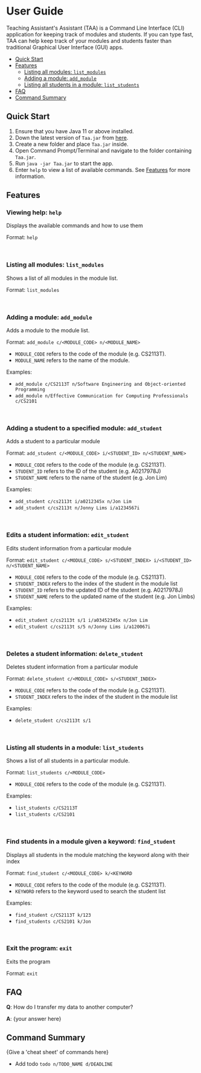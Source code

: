 # User Guide
Teaching Assistant's Assistant (TAA) is a Command Line Interface (CLI) application for keeping track of modules and students.
If you can type fast, TAA can help keep track of your modules and students faster than traditional Graphical User Interface (GUI) apps.

* [Quick Start](#quick-start)
* [Features](#features)
  * [Listing all modules: `list_modules`](#listing-all-modules-list_modules)
  * [Adding a module: `add_module`](#adding-a-module-add_module)
  * [Listing all students in a module: `list_students`](#listing-all-students-in-a-module-list_students)
* [FAQ](#faq)
* [Command Summary](#command-summary)

## Quick Start

1. Ensure that you have Java 11 or above installed.
2. Down the latest version of `Taa.jar` from [here](https://github.com/AY2122S1-CS2113T-F12-3/tp/releases).
3. Create a new folder and place `Taa.jar` inside.
4. Open Command Prompt/Terminal and navigate to the folder containing `Taa.jar`.
5. Run `java -jar Taa.jar` to start the app.
6. Enter `help` to view a list of available commands. See [Features](#features) for more information.

## Features 

### Viewing help: `help`
Displays the available commands and how to use them

Format: `help`

<br>

### Listing all modules: `list_modules`
Shows a list of all modules in the module list.

Format: `list_modules`

<br>

### Adding a module: `add_module`
Adds a module to the module list.

Format: `add_module c/<MODULE_CODE> n/<MODULE_NAME>`
* `MODULE_CODE` refers to the code of the module (e.g. CS2113T).
* `MODULE_NAME` refers to the name of the module.

Examples:
* `add_module c/CS2113T n/Software Engineering and Object-oriented Programming`
* `add_module n/Effective Communication for Computing Professionals c/CS2101`

<br>

### Adding a student to a specified module: `add_student`
Adds a student to a particular module

Format: `add_student c/<MODULE_CODE> i/<STUDENT_ID> n/<STUDENT_NAME>`
* `MODULE_CODE` refers to the code of the module (e.g. CS2113T).
* `STUDENT_ID` refers to the ID of the student (e.g. A0217978J)
* `STUDENT_NAME` refers to the name of the student (e.g. Jon Lim)

Examples:
* `add_student c/cs2113t i/a0212345x n/Jon Lim`
* `add_student c/cs2113t n/Jonny Lims i/a1234567i`

<br>

### Edits a student information: `edit_student`
Edits student information from a particular module

Format: `edit_student c/<MODULE_CODE> s/<STUDENT_INDEX> i/<STUDENT_ID> n/<STUDENT_NAME>`
* `MODULE_CODE` refers to the code of the module (e.g. CS2113T).
* `STUDENT_INDEX` refers to the index of the student in the module list
* `STUDENT_ID` refers to the updated ID of the student (e.g. A0217978J)
* `STUDENT_NAME` refers to the updated name of the student (e.g. Jon Limbs)

Examples:
* `edit_student c/cs2113t s/1 i/a03452345x n/Jon Lim`
* `edit_student c/cs2113t s/5 n/Jonny Lims i/a120067i`

<br>

### Deletes a student information: `delete_student`
Deletes student information from a particular module

Format: `delete_student c/<MODULE_CODE> s/<STUDENT_INDEX>`
* `MODULE_CODE` refers to the code of the module (e.g. CS2113T).
* `STUDENT_INDEX` refers to the index of the student in the module list

Examples:
* `delete_student c/cs2113t s/1`

<br>

### Listing all students in a module: `list_students`
Shows a list of all students in a particular module.

Format: `list_students c/<MODULE_CODE>`
* `MODULE_CODE` refers to the code of the module (e.g. CS2113T).

Examples:
* `list_students c/CS2113T`
* `list_students c/CS2101`

<br>

### Find students in a module given a keyword: `find_student`
Displays all students in the module matching the keyword along with their index

Format: `find_student c/<MODULE_CODE> k/<KEYWORD`
* `MODULE_CODE` refers to the code of the module (e.g. CS2113T).
* `KEYWORD` refers to the keyword used to search the student list

Examples:
* `find_student c/CS2113T k/123`
* `find_students c/CS2101 k/Jon`

<br>

### Exit the program: `exit`
Exits the program

Format: `exit`

## FAQ

**Q**: How do I transfer my data to another computer? 

**A**: {your answer here}

## Command Summary

{Give a 'cheat sheet' of commands here}

* Add todo `todo n/TODO_NAME d/DEADLINE`
